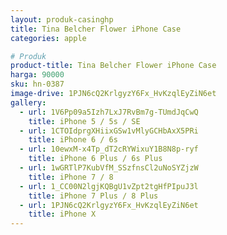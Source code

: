 ```yaml
---
layout: produk-casinghp
title: Tina Belcher Flower iPhone Case
categories: apple

# Produk
product-title: Tina Belcher Flower iPhone Case
harga: 90000
sku: hn-0387
image-drive: 1PJN6cQ2KrlgyzY6Fx_HvKzqlEyZiN6et
gallery:
  - url: 1V6Pp09a5Izh7LxJ7RvBm7g-TUmdJqCwQ
    title: iPhone 5 / 5s / SE
  - url: 1CTOIdprgXHiixGSw1vMlyGCHbAxX5PRi
    title: iPhone 6 / 6s
  - url: 10ewxM-x4Tp_dT2cRYWixuY1B8N8p-ryf
    title: iPhone 6 Plus / 6s Plus
  - url: 1wGRTlP7KubVfM_SSzfnsCl2uNoSYZjzW
    title: iPhone 7 / 8
  - url: 1_CC00N2lgjKQBgU1vZpt2tgHfPIpuJ3l
    title: iPhone 7 Plus / 8 Plus
  - url: 1PJN6cQ2KrlgyzY6Fx_HvKzqlEyZiN6et
    title: iPhone X
---
```

